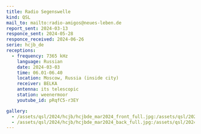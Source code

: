 ```yaml
---
title: Radio Segenswelle
kind: QSL
mail_to: mailto:radio-amigos@neues-leben.de
report_sent: 2024-03-13
responce_sent: 2024-05-28
responce_received: 2024-06-26
serie: hcjb_de
receptions:
  - frequency: 7365 kHz
    language: Russian
    date: 2024-03-03
    time: 06.01-06.40
    location: Moscow, Russia (inside city)
    receiver: BELKA
    antenna: its telescopic
    station: weenermoor
    youtube_id: pRqfC5-r3EY

gallery:
  - /assets/qsl/2024/hcjb/hcjbde_mar2024_front_full.jpg:/assets/qsl/2024/hcjb/hcjbde_mar2024_front_small.jpg
  - /assets/qsl/2024/hcjb/hcjbde_mar2024_back_full.jpg:/assets/qsl/2024/hcjb/hcjbde_mar2024_back_small.jpg
---
```

